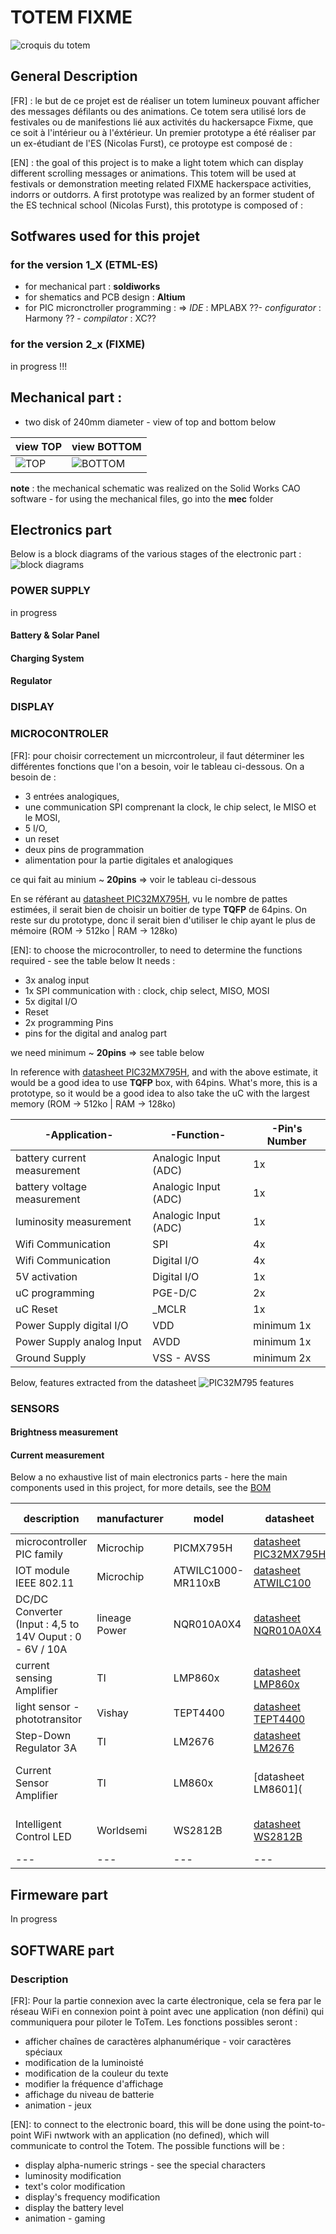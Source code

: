 # TOTEM FIXME 

![croquis du totem](/doc/Images/CroquisTotem.PNG)

## General Description 

[FR] : le but de ce projet est de réaliser un totem lumineux pouvant afficher des messages défilants ou des animations. 
Ce totem sera utilisé lors de festivales ou de manifestions lié aux activités du hackersapce Fixme, que ce soit à l'intérieur ou à l'éxtérieur.
Un premier prototype a été réaliser par un ex-étudiant de l'ES (Nicolas Furst), ce protoype est composé de :  


[EN] : the goal of this project is to make a light totem which can display different scrolling messages or animations. 
This totem will be used at festivals or demonstration meeting related FIXME hackerspace activities, indorrs or outdorrs. 
A first prototype was realized by an former student of the ES technical school (Nicolas Furst), this prototype is composed of : 

## Sotfwares used for this projet 
### for the version 1_X (ETML-ES)

* for mechanical part : **soldiworks** 
* for shematics and PCB design : **Altium** 
* for PIC micronctroller programming  : => *IDE* : MPLABX  ??- *configurator* : Harmony ?? - *compilator* : XC?? 

### for the version 2_x (FIXME)


in progress !!!


## **Mechanical part** : 

* two disk of 240mm diameter - view of top and bottom below

| view **TOP** | view **BOTTOM** | 
| --- | --- | 
| ![TOP](/doc/Images/Mechanical_Top.PNG) | ![BOTTOM](/doc/Images/Mechanical_BOTTOM.PNG) | 

**note** : the mechanical schematic was realized on the Solid Works CAO software - for using the mechanical files, go into the **mec** folder 

## **Electronics part** 

Below is a block diagrams of the various stages of the electronic part : 
![block diagrams](/doc/Images/blocDiagrammes.PNG)

### **POWER SUPPLY**
in progress 

#### **Battery & Solar Panel**

#### **Charging System**
#### **Regulator**

### **DISPLAY**

### **MICROCONTROLER** 

[FR]: pour choisir correctement un micrcontroleur, il faut déterminer les différentes fonctions que l'on a besoin, voir le tableau ci-dessous. 
On a besoin de : 
* 3 entrées analogiques, 
* une communication SPI comprenant la clock, le chip select, le MISO et le MOSI, 
* 5 I/O, 
* un reset
* deux pins de programmation 
* alimentation pour la partie digitales et analogiques 

ce qui fait au minium ~ **20pins** => voir le tableau ci-dessous 

En se référant au [datasheet PIC32MX795H](https://ww1.microchip.com/downloads/aemDocuments/documents/MCU32/ProductDocuments/DataSheets/PIC32MX5XX6XX7XX_Family%29Datasheet_DS60001156K.pdf),
vu le nombre de pattes estimées, il serait bien de choisir un boitier de type **TQFP** de 64pins. 
On reste sur du prototype, donc il serait bien d'utiliser le chip ayant le plus de mémoire (ROM -> 512ko | RAM -> 128ko)      

[EN]: to choose the microcontroller, to need to determine the functions required - see the table below
It needs : 
* 3x analog input 
* 1x SPI communication with : clock, chip select, MISO, MOSI 
* 5x digital I/O 
* Reset 
* 2x programming Pins
* pins for the digital and analog part 

we need minimum ~ **20pins** => see table below  

In reference with [datasheet PIC32MX795H](https://ww1.microchip.com/downloads/aemDocuments/documents/MCU32/ProductDocuments/DataSheets/PIC32MX5XX6XX7XX_Family%29Datasheet_DS60001156K.pdf), 
and with the above estimate, it would be a good idea to use **TQFP** box, with 64pins. What's more, this is a prototype, so it would be a good idea to also take the uC with the largest memory (ROM -> 512ko | RAM -> 128ko)  

| -Application- | -Function- | -Pin's Number | 
| --- | --- | --- | 
| battery current measurement | Analogic Input (ADC) | 1x | 
| battery voltage measurement | Analogic Input (ADC) | 1x | 
| luminosity measurement | Analogic Input (ADC) | 1x |
| Wifi Communication | SPI | 4x | 
| Wifi Communication | Digital I/O | 4x |
| 5V activation | Digital I/O | 1x |
| uC programming | PGE-D/C | 2x |
| uC Reset | _MCLR | 1x | 
| Power Supply digital I/O | VDD | minimum 1x | 
| Power Supply analog Input | AVDD | minimum 1x | 
| Ground Supply | VSS - AVSS | minimum 2x | 

Below, features extracted from the datasheet 
![PIC32M795 features](/doc/Images/Info_uC_PIC.PNG)

### **SENSORS** 

#### **Brightness measurement** 

#### **Current measurement**

Below a no exhaustive list of main electronics parts - here the main components used in this project, for more details, see the [BOM](/hardware/BOM/ListeComposants_V1.xlsx) 

| description | manufacturer | model | datasheet | remarks | name supplier | supplier reference |
| --- | --- | --- | --- | --- | --- | --- |  
| microcontroller PIC family | Microchip | PICMX795H | [datasheet PIC32MX795H](https://ww1.microchip.com/downloads/aemDocuments/documents/MCU32/ProductDocuments/DataSheets/PIC32MX5XX6XX7XX_Family%29Datasheet_DS60001156K.pdf) | TQFP housing | Farnell | [1778989](https://ch.farnell.com/fr-CH/microchip/pic32mx795f512h-80i-pt/micro-32-bits-512k-flash-usb-64tqfp/dp/1778989) | 
| IOT module IEEE 802.11 | Microchip | ATWILC1000-MR110xB | [datasheet ATWILC100](https://ww1.microchip.com/downloads/aemDocuments/documents/WSG/ProductDocuments/DataSheets/ATWILC1000-MR110XB-IEEE-802.11-b-g-n-Link-Controller-Module-DS70005326E.pdf) | no comments |
| DC/DC Converter (Input : 4,5 to 14V Ouput : 0 - 6V / 10A | lineage Power | NQR010A0X4 | [datasheet NQR010A0X4](/doc/datasheets/Alimentation/NQR010A0X-477178.pdf) | probably osbolete component | 
| current sensing Amplifier | TI | LMP860x | [datasheet LMP860x](https://www.ti.com/lit/ds/symlink/lmp8601.pdf?ts=1695161032082&ref_url=https%253A%252F%252Fwww.ti.com%252Fproduct%252FLMP8601)  | no comments | 
| light sensor - phototransitor | Vishay | TEPT4400 | [datasheet TEPT4400](https://www.vishay.com/docs/81341/tept4400.pdf) | no comment | 
| Step-Down Regulator 3A | TI | LM2676 | [datasheet LM2676](https://www.ti.com/lit/ds/symlink/lm2676.pdf?ts=1697798250050&ref_url=https%253A%252F%252Fwww.google.com%252F) | no comment | 
| Current Sensor Amplifier | TI | LM860x | [datasheet LM8601](| Step-Down Regulator 3A | TI | LM2676 | [datasheet LM2676](https://www.ti.com/lit/ds/symlink/lm2676.pdf?ts=1697798250050&ref_url=https%253A%252F%252Fwww.google.com%252F) | no comment | ) | no comment | 
| Intelligent Control LED | Worldsemi | WS2812B | [datasheet WS2812B](https://cdn-shop.adafruit.com/datasheets/WS2812B.pdf) | link with led pannels | 
| --- | --- | --- | --- | --- | 

## **Firmeware part** 

In progress 


## **SOFTWARE part**
### **Description**

[FR]: Pour la partie connexion avec la carte électronique, cela se fera par le réseau WiFi en connexion point à point avec une application (non défini) qui communiquera pour piloter le ToTem. 
Les fonctions possibles seront : 

* afficher chaînes de caractères alphanumérique - voir caractères spéciaux 
* modification de la luminoisté 
* modification de la couleur du texte 
* modifier la fréquence d'affichage 
* affichage du niveau de batterie 
* animation - jeux 

[EN]: to connect to the electronic board, this will be done using the point-to-point WiFi nwtwork with an application (no defined), which will communicate to control the Totem. 
The possible functions will be : 

* display alpha-numeric strings - see the special characters 
* luminosity modification 
* text's color modification 
* display's frequency modification
* display the battery level 
* animation - gaming 